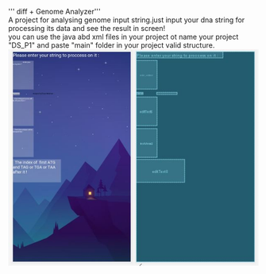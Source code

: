 ''' diff + Genome Analyzer''' </br>
A project for analysing genome input string.just input your dna string for processing its data and see the result in screen!</br>
you can use the java abd xml files in your project ot name your project "DS_P1" and paste "main" folder in your project valid structure.</br>
![](scheme1.JPG)
